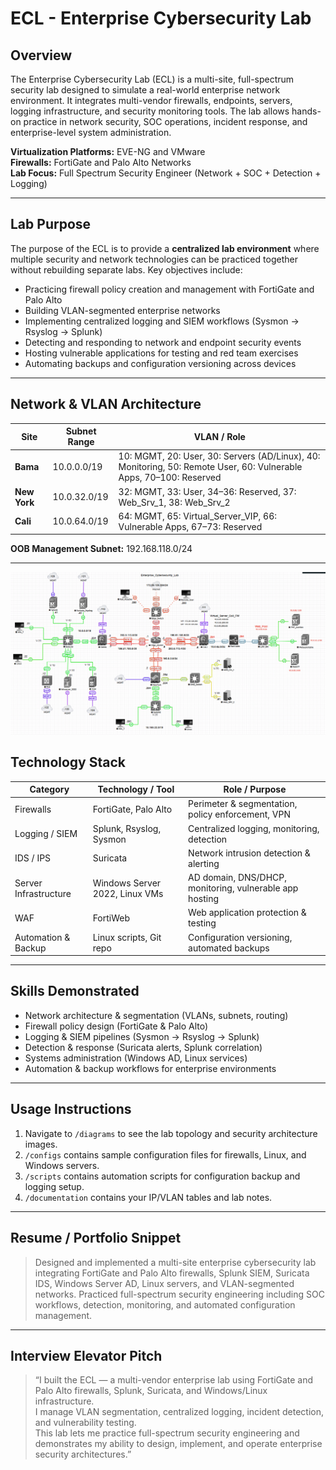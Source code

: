 # ECL - Enterprise Cybersecurity Lab

## Overview
The Enterprise Cybersecurity Lab (ECL) is a multi-site, full-spectrum security lab designed to simulate a real-world enterprise network environment. It integrates multi-vendor firewalls, endpoints, servers, logging infrastructure, and security monitoring tools. The lab allows hands-on practice in network security, SOC operations, incident response, and enterprise-level system administration.

**Virtualization Platforms:** EVE-NG and VMware  
**Firewalls:** FortiGate and Palo Alto Networks  
**Lab Focus:** Full Spectrum Security Engineer (Network + SOC + Detection + Logging)

---

## Lab Purpose
The purpose of the ECL is to provide a **centralized lab environment** where multiple security and network technologies can be practiced together without rebuilding separate labs. Key objectives include:

- Practicing firewall policy creation and management with FortiGate and Palo Alto
- Building VLAN-segmented enterprise networks
- Implementing centralized logging and SIEM workflows (Sysmon → Rsyslog → Splunk)
- Detecting and responding to network and endpoint security events
- Hosting vulnerable applications for testing and red team exercises
- Automating backups and configuration versioning across devices

---

## Network & VLAN Architecture

| Site       | Subnet Range     | VLAN / Role                      |
|------------|----------------|----------------------------------|
| **Bama**   | 10.0.0.0/19     | 10: MGMT, 20: User, 30: Servers (AD/Linux), 40: Monitoring, 50: Remote User, 60: Vulnerable Apps, 70–100: Reserved |
| **New York** | 10.0.32.0/19  | 32: MGMT, 33: User, 34–36: Reserved, 37: Web_Srv_1, 38: Web_Srv_2 |
| **Cali**   | 10.0.64.0/19    | 64: MGMT, 65: Virtual_Server_VIP, 66: Vulnerable Apps, 67–73: Reserved |

**OOB Management Subnet:** 192.168.118.0/24

---
![Network Topology](screenshots/network_topology.png)


## Technology Stack

| Category           | Technology / Tool                  | Role / Purpose |
|-------------------|-----------------------------------|----------------|
| Firewalls          | FortiGate, Palo Alto              | Perimeter & segmentation, policy enforcement, VPN |
| Logging / SIEM     | Splunk, Rsyslog, Sysmon           | Centralized logging, monitoring, detection |
| IDS / IPS          | Suricata                          | Network intrusion detection & alerting |
| Server Infrastructure | Windows Server 2022, Linux VMs | AD domain, DNS/DHCP, monitoring, vulnerable app hosting |
| WAF                | FortiWeb                           | Web application protection & testing |
| Automation & Backup | Linux scripts, Git repo           | Configuration versioning, automated backups |

---

## Skills Demonstrated

- Network architecture & segmentation (VLANs, subnets, routing)
- Firewall policy design (FortiGate & Palo Alto)
- Logging & SIEM pipelines (Sysmon → Rsyslog → Splunk)
- Detection & response (Suricata alerts, Splunk correlation)
- Systems administration (Windows AD, Linux services)
- Automation & backup workflows for enterprise environments

---

## Usage Instructions
1. Navigate to `/diagrams` to see the lab topology and security architecture images.  
2. `/configs` contains sample configuration files for firewalls, Linux, and Windows servers.  
3. `/scripts` contains automation scripts for configuration backup and logging setup.  
4. `/documentation` contains your IP/VLAN tables and lab notes.

---

## Resume / Portfolio Snippet

> Designed and implemented a multi-site enterprise cybersecurity lab integrating FortiGate and Palo Alto firewalls, Splunk SIEM, Suricata IDS, Windows Server AD, Linux servers, and VLAN-segmented networks. Practiced full-spectrum security engineering including SOC workflows, detection, monitoring, and automated configuration management.

---

## Interview Elevator Pitch

> “I built the ECL — a multi-vendor enterprise lab using FortiGate and Palo Alto firewalls, Splunk, Suricata, and Windows/Linux infrastructure.  
> I manage VLAN segmentation, centralized logging, incident detection, and vulnerability testing.  
> This lab lets me practice full-spectrum security engineering and demonstrates my ability to design, implement, and operate enterprise security architectures.”

